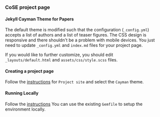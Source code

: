 ### CoSE project page

#### Jekyll Cayman Theme for Papers
The default theme is modified such that the configuration (`_config.yml`) accepts a list of authors and a list of teaser 
figures. The CSS design is responsive and there shouldn't be a problem with mobile devices. You just need to update
`_config.yml` and `index.md` files for your project page.

If you would like to further customize, you should edit `_layouts/default.html` and `assets/css/style.scss` files.


#### Creating a project page

Follow the [instructions](https://pages.github.com/) for `Project site` and select the `Cayman` theme.

#### Running Locally
Follow the [instructions](https://docs.github.com/en/free-pro-team@latest/github/working-with-github-pages/testing-your-github-pages-site-locally-with-jekyll)
You can use the existing `Gemfile` to setup the environment locally.